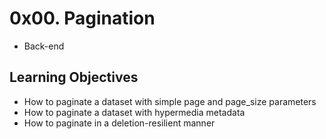 # 0x00. Pagination

* Back-end

## Learning Objectives
* How to paginate a dataset with simple page and page_size parameters
* How to paginate a dataset with hypermedia metadata
* How to paginate in a deletion-resilient manner
